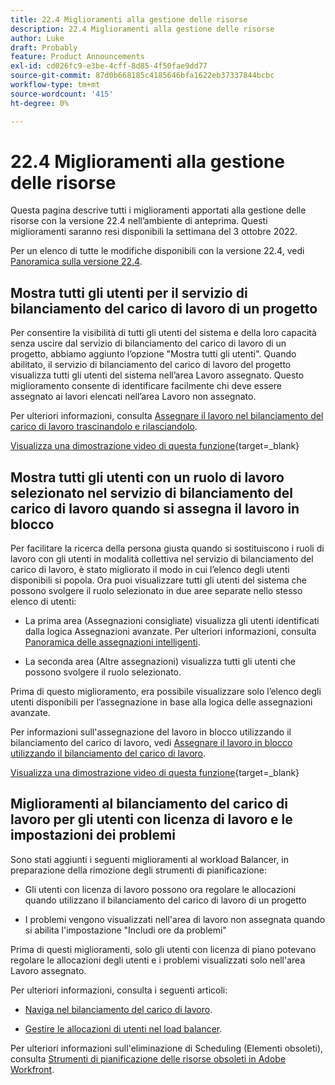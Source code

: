 ```yaml
---
title: 22.4 Miglioramenti alla gestione delle risorse
description: 22.4 Miglioramenti alla gestione delle risorse
author: Luke
draft: Probably
feature: Product Announcements
exl-id: cd026fc9-e3be-4cff-8d85-4f50fae9dd77
source-git-commit: 87d0b668185c4185646bfa1622eb37337844bcbc
workflow-type: tm+mt
source-wordcount: '415'
ht-degree: 0%

---
```


# 22.4 Miglioramenti alla gestione delle risorse

Questa pagina descrive tutti i miglioramenti apportati alla gestione delle risorse con la versione 22.4 nell’ambiente di anteprima. Questi miglioramenti saranno resi disponibili la settimana del 3 ottobre 2022.

Per un elenco di tutte le modifiche disponibili con la versione 22.4, vedi [Panoramica sulla versione 22.4](/help/quicksilver/product-announcements/product-releases/22.4-release-activity/22-4-release-overview.md).

## Mostra tutti gli utenti per il servizio di bilanciamento del carico di lavoro di un progetto

Per consentire la visibilità di tutti gli utenti del sistema e della loro capacità senza uscire dal servizio di bilanciamento del carico di lavoro di un progetto, abbiamo aggiunto l’opzione &quot;Mostra tutti gli utenti&quot;. Quando abilitato, il servizio di bilanciamento del carico di lavoro del progetto visualizza tutti gli utenti del sistema nell’area Lavoro assegnato. Questo miglioramento consente di identificare facilmente chi deve essere assegnato ai lavori elencati nell’area Lavoro non assegnato.

Per ulteriori informazioni, consulta [Assegnare il lavoro nel bilanciamento del carico di lavoro trascinandolo e rilasciandolo](/help/quicksilver/resource-mgmt/workload-balancer/assign-work-in-workload-balancer-by-drag-and-drop.md).

[Visualizza una dimostrazione video di questa funzione](https://video.tv.adobe.com/v/3412873/){target=_blank}

## Mostra tutti gli utenti con un ruolo di lavoro selezionato nel servizio di bilanciamento del carico di lavoro quando si assegna il lavoro in blocco

Per facilitare la ricerca della persona giusta quando si sostituiscono i ruoli di lavoro con gli utenti in modalità collettiva nel servizio di bilanciamento del carico di lavoro, è stato migliorato il modo in cui l’elenco degli utenti disponibili si popola. Ora puoi visualizzare tutti gli utenti del sistema che possono svolgere il ruolo selezionato in due aree separate nello stesso elenco di utenti:

* La prima area (Assegnazioni consigliate) visualizza gli utenti identificati dalla logica Assegnazioni avanzate. Per ulteriori informazioni, consulta [Panoramica delle assegnazioni intelligenti](/help/quicksilver/manage-work/tasks/assign-tasks/smart-assignments.md).

* La seconda area (Altre assegnazioni) visualizza tutti gli utenti che possono svolgere il ruolo selezionato.

Prima di questo miglioramento, era possibile visualizzare solo l’elenco degli utenti disponibili per l’assegnazione in base alla logica delle assegnazioni avanzate.

Per informazioni sull&#39;assegnazione del lavoro in blocco utilizzando il bilanciamento del carico di lavoro, vedi [Assegnare il lavoro in blocco utilizzando il bilanciamento del carico di lavoro](/help/quicksilver/resource-mgmt/workload-balancer/assign-work-in-workload-balancer-in-bulk.md).

[Visualizza una dimostrazione video di questa funzione](https://video.tv.adobe.com/v/3412874/){target=_blank}

## Miglioramenti al bilanciamento del carico di lavoro per gli utenti con licenza di lavoro e le impostazioni dei problemi

Sono stati aggiunti i seguenti miglioramenti al workload Balancer, in preparazione della rimozione degli strumenti di pianificazione:

* Gli utenti con licenza di lavoro possono ora regolare le allocazioni quando utilizzano il bilanciamento del carico di lavoro di un progetto

* I problemi vengono visualizzati nell&#39;area di lavoro non assegnata quando si abilita l&#39;impostazione &quot;Includi ore da problemi&quot;

Prima di questi miglioramenti, solo gli utenti con licenza di piano potevano regolare le allocazioni degli utenti e i problemi visualizzati solo nell&#39;area Lavoro assegnato.

Per ulteriori informazioni, consulta i seguenti articoli:

* [Naviga nel bilanciamento del carico di lavoro](/help/quicksilver/resource-mgmt/workload-balancer/navigate-the-workload-balancer.md).

* [Gestire le allocazioni di utenti nel load balancer](/help/quicksilver/resource-mgmt/workload-balancer/manage-user-allocations-workload-balancer.md).

Per ulteriori informazioni sull&#39;eliminazione di Scheduling (Elementi obsoleti), consulta [Strumenti di pianificazione delle risorse obsoleti in Adobe Workfront](/help/quicksilver/resource-mgmt/resource-mgmt-overview/deprecate-resource-scheduling.md).
